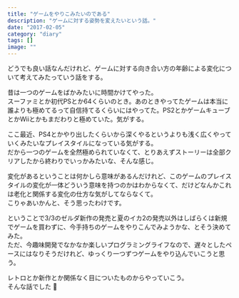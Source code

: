 ```yaml
---
title: "ゲームをやりこみたいのである"
description: "ゲームに対する姿勢を変えたいという話。"
date: "2017-02-05"
category: "diary"
tags: []
image: ""
---
```


どうでも良い話なんだけれど、ゲームに対する向き合い方の年齢による変化について考えてみたっていう話をする。

昔は一つのゲームをばかみたいに時間かけてやった。  
スーファミとか初代PSとか64くらいのとき。あのときやってたゲームは本当に誰よりも極めてるって自信持てるくらいにはやってた。PS2とかゲームキューブとかWiiとかもまだわりと極めていた。気がする。

ここ最近、PS4とかやり出したくらいから深くやるというよりも浅く広くやっていくみたいなプレイスタイルになっている気がする。  
だから一つのゲームを全然極められていなくて、とりあえずストーリーは全部クリアしたから終わりでいっかみたいな、そんな感じ。

変化があるということは何かしら意味があるんだけれど、このゲームのプレイスタイルの変化が一体どういう意味を持つのかはわからなくて、だけどなんかこれは老化と関係する変化の仕方な気がしてならなくて。  
こりゃあいかんと、そう思ったわけです。

ということで3/3のゼルダ新作の発売と夏のイカ2の発売以外はしばらくは新規でゲームを買わずに、今手持ちのゲームをやりこんでみようかな、とそう決めてみた。  
ただ、今趣味開発でなかなか楽しいプログラミングライフなので、遅々としたペースにはなりそうだけれど、ゆっくり一つずつゲームをやり込んでいこうと思う。

レトロとか新作とか関係なく目についたものからやっていこう。  
そんな話でした :frog:
